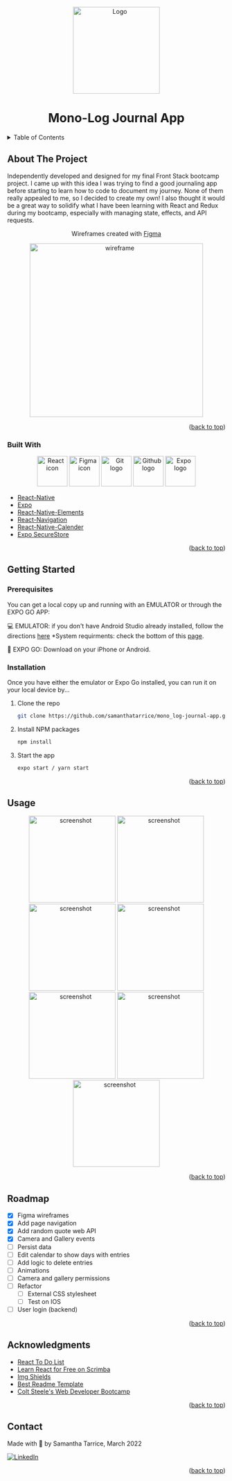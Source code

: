 <div id="top"></div>

<!-- PROJECT LOGO -->
<br />
<div align="center">
  <a href="https://github.com/samanthatarrice/mono_log-journal-app">
    <img src="components/images/logo-gradient.png" alt="Logo" width="200" height="200">
  </a>
  <h1 align="center">Mono-Log Journal App</h1>
</div>

<!-- TABLE OF CONTENTS -->
<details>
  <summary>Table of Contents</summary>
  <ol>
    <li>
      <a href="#about-the-project">About The Project</a>
      <ul>
        <li><a href="#built-with">Built With</a></li>
      </ul>
    </li>
    <li>
      <a href="#getting-started">Getting Started</a>
      <ul>
        <li><a href="#prerequisites">Prerequisites</a></li>
        <li><a href="#installation">Installation</a></li>
      </ul>
    </li>
    <li><a href="#usage">Usage</a></li>
    <li><a href="#roadmap">Roadmap</a></li>
    <li><a href="#acknowledgments">Acknowledgments</a></li>
    <li><a href="#contact">Contact</a></li>
  </ol>
</details>

<!-- ABOUT THE PROJECT -->
## About The Project

Independently developed and designed for my final Front Stack bootcamp project. I came up with this idea I was trying to find a good journaling app before starting to learn how to code to document my journey. None of them really appealed to me, so I decided to create my own! I also thought it would be a great way to solidify what I have been learning with React and Redux during my bootcamp, especially with managing state, effects, and API requests.

<div align="center">
  <p>Wireframes created with <a href="https://www.figma.com/file/pT9nCSXN8yiGcOnTK9P0uy/Journal?node-id=0%3A1">Figma</a></p>
  <a href="https://www.figma.com/file/pT9nCSXN8yiGcOnTK9P0uy/Journal?node-id=0%3A1"><img src="components/images/mono-log-wireframe.png" alt="wireframe" width="400"></a>
</div>
<p align="right">(<a href="#top">back to top</a>)</p>

### Built With

  <div align="center">
    <img src="https://cdn-icons.flaticon.com/png/512/1183/premium/1183723.png?token=exp=1648158557~hmac=9ba19ff8b84b9c42e37f7b34e4813df4" width=70 height="70" alt="React icon">
    <img src="https://cdn-icons-png.flaticon.com/512/5968/5968704.png" width="70" height="70" alt="Figma icon">
    <img src="https://cdn-icons.flaticon.com/png/512/1240/premium/1240970.png?token=exp=1648158823~hmac=41b5d561aea04cdf2f74b6e66c4b888a" width="70" height="70" alt="Git logo">
    <img src="https://cdn-icons.flaticon.com/png/512/3128/premium/3128308.png?token=exp=1648158881~hmac=c0ff44bf2e92b8e4b4dd87e04efe31af" width="70" height="70" alt="Github logo">
    <img src="https://media.vlpt.us/images/jisoolee11/post/59b75cbb-e395-4dd8-966b-e2b26731fc0c/expo_logo_icon_145293.png" width="70" height="70" alt="Expo logo">
  </div>

* [React-Native](https://reactnative.dev/)
* [Expo](https://docs.expo.dev/)
* [React-Native-Elements](https://reactnativeelements.com/)
* [React-Navigation](https://reactnavigation.org/)
* [React-Native-Calender](https://github.com/wix/react-native-calendars)
* [Expo SecureStore](https://docs.expo.dev/versions/latest/sdk/securestore/)

<p align="right">(<a href="#top">back to top</a>)</p>

<!-- GETTING STARTED -->
## Getting Started

### Prerequisites

You can get a local copy up and running with an EMULATOR or through the EXPO GO APP:

💻 EMULATOR: if you don't have Android Studio already installed, follow the directions <a href="https://developer.android.com/studio/install#:~:text=Launch%20the%20Android%20Studio%20DMG,Studio%20settings%2C%20then%20click%20OK.">here</a>
*System requirments: check the bottom of this <a href="https://developer.android.com/studio/install#:~:text=Launch%20the%20Android%20Studio%20DMG,Studio%20settings%2C%20then%20click%20OK.">page</a>.

📱 EXPO GO: Download on your iPhone or Android.

### Installation

Once you have either the emulator or Expo Go installed, you can run it on your local device by...

1. Clone the repo
   ```sh
   git clone https://github.com/samanthatarrice/mono_log-journal-app.git
   ```
2. Install NPM packages
   ```sh
   npm install
   ```
3. Start the app 
   ```sh
   expo start / yarn start
   ```

<p align="right">(<a href="#top">back to top</a>)</p>


<!-- USAGE EXAMPLES -->
## Usage

<div align="center">
  <img src="components/images/screenshots/Screenshot_20220328-232358.png" alt="screenshot" width="200">
  <img src="components/images/screenshots/Screenshot_20220328-232405.png" alt="screenshot" width="200">
  <img src="components/images/screenshots/Screenshot_20220328-232416.png" alt="screenshot" width="200">
  <img src="components/images/screenshots/Screenshot_20220328-232447.png" alt="screenshot" width="200">
  <img src="components/images/screenshots/Screenshot_20220328-232538.png" alt="screenshot" width="200">
  <img src="components/images/screenshots/Screenshot_20220328-232544.png" alt="screenshot" width="200">
  <img src="components/images/screenshots/Screenshot_20220328-232548.png" alt="screenshot" width="200">
</div>

<p align="right">(<a href="#top">back to top</a>)</p>


<!-- ROADMAP -->
## Roadmap

- [x] Figma wireframes
- [x] Add page navigation
- [x] Add random quote web API
- [x] Camera and Gallery events
- [ ] Persist data
- [ ] Edit calendar to show days with entries
- [ ] Add logic to delete entries
- [ ] Animations
- [ ] Camera and gallery permissions
- [ ] Refactor
    - [ ] External CSS stylesheet
    - [ ] Test on IOS
- [ ] User login (backend)

<p align="right">(<a href="#top">back to top</a>)</p>

<!-- ACKNOWLEDGMENTS -->
## Acknowledgments

* [React To Do List](https://www.youtube.com/watch?v=0kL6nhutjQ8&list=PLYBvEAka-q1hJuwRPYQPlEBBRm7_qGw_2)
* [Learn React for Free on Scrimba](https://scrimba.com/learn/learnreact)
* [Img Shields](https://shields.io)
* [Best Readme Template](https://github.com/othneildrew/Best-README-Template)
* [Colt Steele's Web Developer Bootcamp](https://www.udemy.com/course/the-web-developer-bootcamp/)

<p align="right">(<a href="#top">back to top</a>)</p>

<!-- CONTACT -->
## Contact

Made with 💚 by Samantha Tarrice, March 2022

[![LinkedIn][linkedin-shield]][linkedin-url]

<p align="right">(<a href="#top">back to top</a>)</p>

<!-- MARKDOWN LINKS & IMAGES -->
<!-- https://www.markdownguide.org/basic-syntax/#reference-style-links -->
[linkedin-shield]: https://img.shields.io/badge/-LinkedIn-black.svg?style=for-the-badge&logo=linkedin&colorB=555
[linkedin-url]: https://www.linkedin.com/in/starrice/
